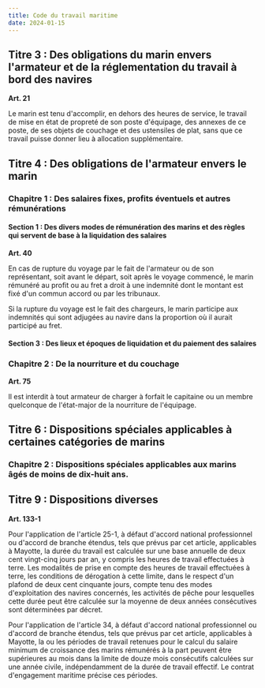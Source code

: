 ```yaml
---
title: Code du travail maritime
date: 2024-01-15
---
```


## Titre 3 : Des obligations du marin envers l'armateur et de la réglementation du travail à bord des navires

**Art. 21**

Le marin est tenu d'accomplir, en dehors des heures de service, le travail de mise en état de propreté de son poste d'équipage, des annexes de ce poste, de ses objets de couchage et des ustensiles de plat, sans que ce travail puisse donner lieu à allocation supplémentaire.

## Titre 4 : Des obligations de l'armateur envers le marin

### Chapitre 1 : Des salaires fixes, profits éventuels et autres rémunérations

#### Section 1 : Des divers modes de rémunération des marins et des règles qui servent de base à la liquidation des salaires

**Art. 40**

En cas de rupture du voyage par le fait de l'armateur ou de son représentant, soit avant le départ, soit après le voyage commencé, le marin rémunéré au profit ou au fret a droit à une indemnité dont le montant est fixé d'un commun accord ou par les tribunaux.

Si la rupture du voyage est le fait des chargeurs, le marin participe aux indemnités qui sont adjugées au navire dans la proportion où il aurait participé au fret.

#### Section 3 : Des lieux et époques de liquidation et du paiement des salaires

### Chapitre 2 : De la nourriture et du couchage

**Art. 75**

Il est interdit à tout armateur de charger à forfait le capitaine ou un membre quelconque de l'état-major de la nourriture de l'équipage.

## Titre 6 : Dispositions spéciales applicables à certaines catégories de marins

### Chapitre 2 : Dispositions spéciales applicables aux marins âgés de moins de dix-huit ans.

## Titre 9 : Dispositions diverses

**Art. 133-1**

Pour l'application de l'article 25-1, à défaut d'accord national professionnel ou d'accord de branche étendus, tels que prévus par cet article, applicables à Mayotte, la durée du travail est calculée sur une base annuelle de deux cent vingt-cinq jours par an, y compris les heures de travail effectuées à terre. Les modalités de prise en compte des heures de travail effectuées à terre, les conditions de dérogation à cette limite, dans le respect d'un plafond de deux cent cinquante jours, compte tenu des modes d'exploitation des navires concernés, les activités de pêche pour lesquelles cette durée peut être calculée sur la moyenne de deux années consécutives sont déterminées par décret.

Pour l'application de l'article 34, à défaut d'accord national professionnel ou d'accord de branche étendus, tels que prévus par cet article, applicables à Mayotte, la ou les périodes de travail retenues pour le calcul du salaire minimum de croissance des marins rémunérés à la part peuvent être supérieures au mois dans la limite de douze mois consécutifs calculées sur une année civile, indépendamment de la durée de travail effectif. Le contrat d'engagement maritime précise ces périodes.
